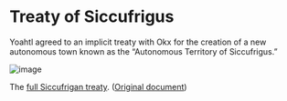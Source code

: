 # Treaty of Siccufrigus

Yoahtl agreed to an implicit treaty with Okx for the creation of a new autonomous town known as the “Autonomous Territory of Siccufrigus.”

<!-- link to the img like its a url to a page -->

![image](/storage/treaties/treaty-of-siccufrigus.png)

The [full Siccufrigan treaty](/storage/treaties/Siccufrigan-Yoahtl-Treaty.pdf). ([Original document](https://docs.google.com/document/d/1RSxMpdSDEDMRlRZRgkzMs90lKBxJF_YzNXVLkBPss5s/edit#))